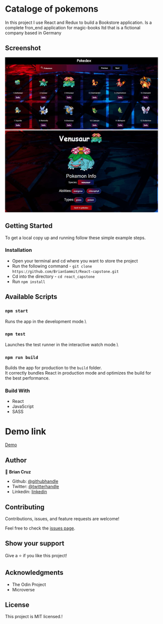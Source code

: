 # Cataloge of pokemons

In this project I use React and Redux to build a Bookstore application. Is a complete fron_end application for magic-books ltd that is a fictional company based in Germany

## Screenshot

![](src/assets/Capture.JPG)
![](src/assets/Capture_1.JPG)

## Getting Started

To get a local copy up and running follow these simple example steps.

### Installation

- Open your terminal and cd where you want to store the project
- Run the following command - `git clone https://github.com/BrianSammit/React-capstone.git`
- Cd into the directory - `cd react_capstone`
- Run `npm install`

## Available Scripts

### `npm start`

Runs the app in the development mode.\

### `npm test`

Launches the test runner in the interactive watch mode.\

### `npm run build`

Builds the app for production to the `build` folder.\
It correctly bundles React in production mode and optimizes the build for the best performance.

### Build With

- React
- JavaScript
- SASS

# Demo link

[Demo]()

## Author

👤 **Brian Cruz**

- Github: [@githubhandle](https://github.com/BrianSammit)
- Twitter: [@twitterhandle](https://twitter.com/cruzsammit)
- Linkedin: [linkedin](https://www.linkedin.com/in/brian-sammit-cruz-rodriguez-5877551a8/)

## Contributing

Contributions, issues, and feature requests are welcome!

Feel free to check the [issues page](https://github.com/BrianSammit/React_bookstore/issues).

## Show your support

Give a ⭐️ if you like this project!

## Acknowledgments

- The Odin Project
- Microverse

## License

This project is MIT licensed.!
